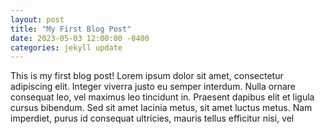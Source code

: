 ```yaml
---
layout: post
title: "My First Blog Post"
date: 2023-05-03 12:00:00 -0400
categories: jekyll update
---
```


This is my first blog post! Lorem ipsum dolor sit amet, consectetur adipiscing elit. Integer viverra justo eu semper interdum. Nulla ornare consequat leo, vel maximus leo tincidunt in. Praesent dapibus elit et ligula cursus bibendum. Sed sit amet lacinia metus, sit amet luctus metus. Nam imperdiet, purus id consequat ultricies, mauris tellus efficitur nisi, vel
